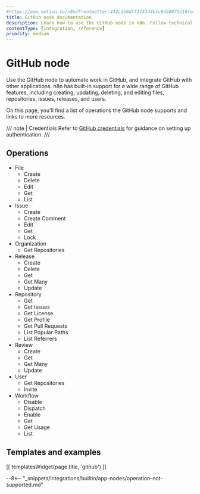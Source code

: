 ```yaml
---
#https://www.notion.so/n8n/Frontmatter-432c2b8dff1f43d4b1c8d20075510fe4
title: GitHub node documentation
description: Learn how to use the GitHub node in n8n. Follow technical documentation to integrate GitHub node into your workflows.
contentType: [integration, reference]
priority: medium
---
```


# GitHub node

Use the GitHub node to automate work in GitHub, and integrate GitHub with other applications. n8n has built-in support for a wide range of GitHub features, including creating, updating, deleting, and editing files, repositories, issues, releases, and users. 

On this page, you'll find a list of operations the GitHub node supports and links to more resources.

/// note | Credentials
Refer to [GitHub credentials](/integrations/builtin/credentials/github/) for guidance on setting up authentication. 
///

## Operations

* File
	* Create
	* Delete
	* Edit
	* Get
	* List
* Issue
	* Create
	* Create Comment
	* Edit
	* Get
	* Lock
* Organization
	* Get Repositories
* Release
	* Create
	* Delete
	* Get
	* Get Many
	* Update
* Repository
    * Get
	* Get Issues
	* Get License
	* Get Profile
	* Get Pull Requests
	* List Popular Paths
	* List Referrers
* Review
	* Create
	* Get
	* Get Many
	* Update
* User
    * Get Repositories
    * Invite
* Workflow
	* Disable
	* Dispatch
	* Enable
	* Get
	* Get Usage
	* List

## Templates and examples

<!-- see https://www.notion.so/n8n/Pull-in-templates-for-the-integrations-pages-37c716837b804d30a33b47475f6e3780 -->
[[ templatesWidget(page.title, 'github') ]]

--8<-- "_snippets/integrations/builtin/app-nodes/operation-not-supported.md"

